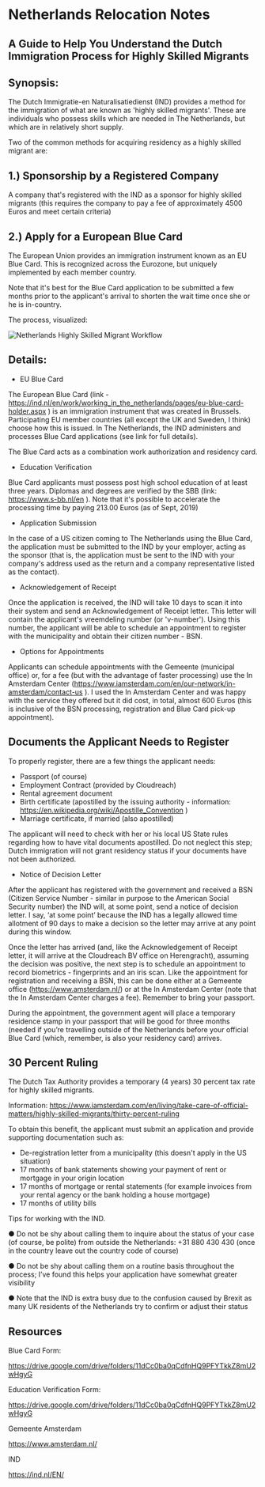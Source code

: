 # Netherlands Relocation Notes

## A Guide to Help You Understand the Dutch Immigration Process for Highly Skilled Migrants

## Synopsis:


The Dutch Immigratie-en Naturalisatiedienst (IND) provides a method for the immigration of what are known as 'highly skilled migrants'.  These are individuals who possess skills which are needed in The Netherlands, but which are in relatively short supply.

Two of the common methods for acquiring residency as a highly skilled migrant are:

## 1.) Sponsorship by a Registered Company

A company that's registered with the IND as a sponsor for highly skilled migrants (this requires the company to pay a fee of approximately 4500 Euros and meet certain criteria)

## 2.) Apply for a European Blue Card

The European Union provides an immigration instrument known as an EU Blue Card. This is recognized across the Eurozone, but uniquely implemented by each member country.

Note that it's best for the Blue Card application to be submitted a few months prior to the applicant's arrival to shorten the wait time once she or he is in-country.

The process, visualized:

![Netherlands Highly Skilled Migrant Workflow](https://mlabshare.blob.core.windows.net/malbshare/Blue-Card-Application-Process-Flow.png)

## Details:

* EU Blue Card

The European Blue Card (link - https://ind.nl/en/work/working_in_the_netherlands/pages/eu-blue-card-holder.aspx ) is an immigration instrument that was created in Brussels. Participating EU member countries (all except the UK and Sweden, I think) choose how this is issued.  In The Netherlands, the IND administers and processes Blue Card applications (see link for full details).

The Blue Card acts as a combination work authorization and residency card.


* Education Verification

Blue Card applicants must possess post high school education of at least three years.  Diplomas and degrees are verified by the SBB (link: https://www.s-bb.nl/en ).  Note that it's possible to accelerate the processing time by paying 213.00 Euros (as of Sept, 2019)


* Application Submission

In the case of a US citizen coming to The Netherlands using the Blue Card, the application must be submitted to the IND by your employer, acting as the sponsor (that is, the application must be sent to the IND with your company's address used as the return and a company representative listed as the contact).




* Acknowledgement of Receipt

Once the application is received, the IND will take 10 days to scan it into their system and send an Acknowledgement of Receipt letter.  This letter will contain the applicant's vreemdeling number (or 'v-number').  Using this number, the applicant will be able to schedule an appointment to register with the municipality and obtain their citizen number - BSN.

* Options for Appointments


Applicants can schedule appointments with the Gemeente (municipal office) or, for a fee (but with the advantage of faster processing) use the In Amsterdam Center (https://www.iamsterdam.com/en/our-network/in-amsterdam/contact-us ). I used the In Amsterdam Center and was happy with the service they offered but it did cost, in total, almost 600 Euros (this is inclusive of the BSN processing, registration and Blue Card pick-up appointment).





## Documents the Applicant Needs to Register

To properly register, there are a few things the applicant needs:

* Passport (of course)
* Employment Contract (provided by Cloudreach)
* Rental agreement document
* Birth certificate (apostilled by the issuing authority - information: https://en.wikipedia.org/wiki/Apostille_Convention )
* Marriage certificate, if married (also apostilled)

The applicant will need to check with her or his local US State rules regarding how to have vital documents apostilled. Do not neglect this step; Dutch immigration will not grant residency status if your documents have not been authorized.


* Notice of Decision Letter

After the applicant has registered with the government and received a BSN (Citizen Service Number - similar in purpose to the American Social Security number) the IND will, at some point, send a notice of decision letter. I say, ‘at some point’ because the IND has a legally allowed time allotment of 90 days to make a decision so the letter may arrive at any point during this window. 

Once the letter has arrived (and, like the Acknowledgement of Receipt letter, it will arrive at the Cloudreach BV office on Herengracht), assuming the decision was positive, the next step is to schedule an appointment to record biometrics - fingerprints and an iris scan.  Like the appointment for registration and receiving a BSN, this can be done either at a Gemeente office (https://www.amsterdam.nl/) or at the In Amsterdam Center (note that the In Amsterdam Center charges a fee). Remember to bring your passport.

During the appointment, the government agent will place a temporary residence stamp in your passport that will be good for three months (needed if you’re travelling outside of the Netherlands before your official Blue Card (which, remember, is also your residency card) arrives.

## 30 Percent Ruling 

The Dutch Tax Authority provides a temporary (4 years) 30 percent tax rate for highly skilled migrants. 

Information: https://www.iamsterdam.com/en/living/take-care-of-official-matters/highly-skilled-migrants/thirty-percent-ruling 

To obtain this benefit, the applicant must submit an application and provide supporting documentation such as:

* De-registration letter from a municipality (this doesn't apply in the US situation)
* 17 months of bank statements showing your payment of rent or mortgage in your origin location
* 17 months of mortgage or rental statements (for example invoices from your rental agency or the bank holding a house mortgage)
* 17 months of utility bills 

Tips for working with the IND.

●	Do not be shy about calling them to inquire about the status of your case (of course, be polite) from outside the Netherlands: +31 880 430 430 (once in the country leave out the country code of course)

●	Do not be shy about calling them on a routine basis throughout the process; I’ve found this helps your application have somewhat greater visibility

●	Note that the IND is extra busy due to the confusion caused by Brexit as many UK residents of the Netherlands try to confirm or adjust their status


## Resources

Blue Card Form:

https://drive.google.com/drive/folders/11dCc0ba0qCdfnHQ9PFYTkkZ8mU2wHgyG


Education Verification Form:

https://drive.google.com/drive/folders/11dCc0ba0qCdfnHQ9PFYTkkZ8mU2wHgyG

Gemeente Amsterdam

https://www.amsterdam.nl/

IND

https://ind.nl/EN/
